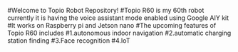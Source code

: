 #Welcome to Topio Robot Repository!
#Topio R60 is my 60th robot currently it is having the voice assistant mode enabled using Google AIY kit
#It works on Raspberry pi and Jetson nano
#The upcoming features of Topio R60 includes
#1.autonomous indoor navigation
#2.automatic charging station finding
#3.Face recognition 
#4.IoT

